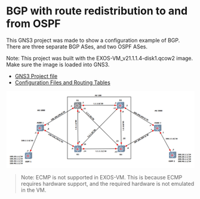 # BGP with route redistribution to and from OSPF

This GNS3 project was made to show a configuration example of BGP.  There are three separate BGP ASes, and two OSPF ASes.

Note: This project was built with the EXOS-VM_v21.1.1.4-disk1.qcow2 image.  Make sure the image is loaded into GNS3.

* [GNS3 Project file](https://github.com/extremenetworks/Virtual_EXOS/blob/master/gns3_projects/bgp/bgp.gns3project?raw=true)
* [Configuration Files and Routing Tables](configs)

<img src="screenshot.png">

>Note: ECMP is not supported in EXOS-VM. This is because ECMP requires hardware support, and the required hardware is not emulated in the VM.
